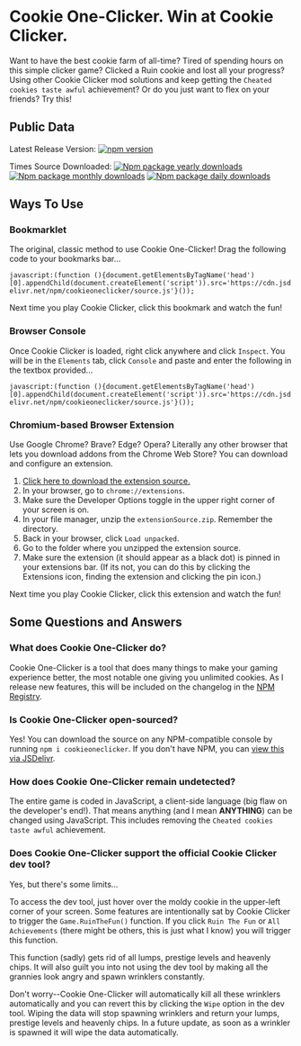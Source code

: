 # Cookie One-Clicker. Win at Cookie Clicker.
Want to have the best cookie farm of all-time? Tired of spending hours on this simple clicker game? Clicked a Ruin cookie and lost all your progress? Using other Cookie Clicker mod solutions and keep getting the `Cheated cookies taste awful` achievement? Or do you just want to flex on your friends? Try this!
## Public Data
Latest Release Version: [![npm version](https://badge.fury.io/js/cookieoneclicker.svg)](https://npmjs.com/package/cookieoneclicker)

Times Source Downloaded: [![Npm package yearly downloads](https://badgen.net/npm/dy/cookieoneclicker)](https://npmjs.com/package/cookieoneclicker)
 [![Npm package monthly downloads](https://badgen.net/npm/dm/cookieoneclicker)](https://npmjs.ccom/package/cookieoneclicker) [![Npm package daily downloads](https://badgen.net/npm/dd/cookieoneclicker)](https://npmjs.com/package/cookieoneclicker)
## Ways To Use
### Bookmarklet
The original, classic method to use Cookie One-Clicker! Drag the following code to your bookmarks bar... 

``javascript:(function (){document.getElementsByTagName('head')[0].appendChild(document.createElement('script')).src='https://cdn.jsdelivr.net/npm/cookieoneclicker/source.js'}());``

Next time you play Cookie Clicker, click this bookmark and watch the fun!
### Browser Console
Once Cookie Clicker is loaded, right click anywhere and click `Inspect`. You will be in the `Elements` tab, click `Console` and paste and enter the following in the textbox provided...

``javascript:(function (){document.getElementsByTagName('head')[0].appendChild(document.createElement('script')).src='https://cdn.jsdelivr.net/npm/cookieoneclicker/source.js'}());``

### Chromium-based Browser Extension
Use Google Chrome? Brave? Edge? Opera? Literally any other browser that lets you download addons from the Chrome Web Store? You can download and configure an extension.

1. [Click here to download the extension source.](https://cdn.jsdelivr.net/gh/chillsocial/CookieOneClicker@main/extensionSource.zip)
2. In your browser, go to `chrome://extensions`.
3. Make sure the Developer Options toggle in the upper right corner of your screen is on.
4. In your file manager, unzip the `extensionSource.zip`. Remember the directory.
5. Back in your browser, click `Load unpacked`.
6. Go to the folder where you unzipped the extension source.
7. Make sure the extension (it should appear as a black dot) is pinned in your extensions bar. (If its not, you can do this by clicking the Extensions icon, finding the extension and clicking the pin icon.)

Next time you play Cookie Clicker, click this extension and watch the fun!
## Some Questions and Answers
### What does Cookie One-Clicker do?
Cookie One-Clicker is a tool that does many things to make your gaming experience better, the most notable one giving you unlimited cookies. As I release new features, this will be included on the changelog in the [NPM Registry](https://www.npmjs.com/package/cookieoneclicker).
### Is Cookie One-Clicker open-sourced?
Yes! You can download the source on any NPM-compatible console by running `npm i cookieoneclicker`. If you don't have NPM, you can [view this via JSDelivr](https://cdn.jsdelivr.net/npm/cookieoneclicker).
### How does Cookie One-Clicker remain undetected?
The entire game is coded in JavaScript, a client-side language (big flaw on the developer's end!). That means anything (and I mean **ANYTHING**) can be changed using JavaScript. This includes removing the `Cheated cookies taste awful` achievement.
### Does Cookie One-Clicker support the official Cookie Clicker dev tool?
Yes, but there's some limits...

To access the dev tool, just hover over the moldy cookie in the upper-left corner of your screen. Some features are intentionally sat by Cookie Clicker to trigger the `Game.RuinTheFun()` function. If you click `Ruin The Fun` or `All Achievements` (there might be others, this is just what I know) you will trigger this function.

This function (sadly) gets rid of all lumps, prestige levels and heavenly chips. It will also guilt you into not using the dev tool by making all the grannies look angry and spawn wrinklers constantly.

Don't worry--Cookie One-Clicker will automatically kill all these wrinklers automatically and you can revert this by clicking the `Wipe` option in the dev tool. Wiping the data will stop spawning wrinklers and return your lumps, prestige levels and heavenly chips. In a future update, as soon as a wrinkler is spawned it will wipe the data automatically.
